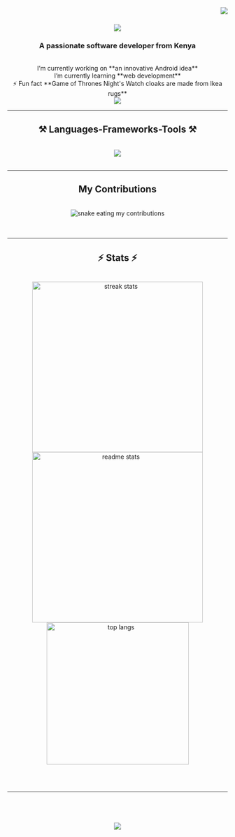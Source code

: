 <img align="right" src="https://visitor-badge.laobi.icu/badge?page_id=stanleyweche.stanleyweche" />

<h1 align="center">
    <img src="https://readme-typing-svg.herokuapp.com/?font=Righteous&size=35&center=true&vCenter=true&width=500&height=70&duration=4000&lines=Hi+There!+;+I'm+Stanley!;+JKUAT+IT+student" />
</h1>
<h3 align="center">A passionate software developer from Kenya</h3>
<br/>

<div align="center">
  I’m currently working on **an innovative Android idea** <br>
  I’m currently learning **web development** <br>
   ⚡ Fun fact **Game of Thrones Night's Watch cloaks are made from Ikea rugs**
</div> 

<div align="center">
  <a href="mailto:stanleyow09@gmail.com">
    <img src="https://img.shields.io/badge/Gmail-333333?style=for-the-badge&logo=gmail&logoColor=red" />
  </a>

</div>

<hr/> 

<h2 align="center">⚒️ Languages-Frameworks-Tools ⚒️</h2>
<br/>

<div align="center">
  <img src="https://skillicons.dev/icons?i=vscode,python,pycharm,git,github,django,opencv,html,css,anaconda" /> 
  <br>
 </div>
<br/>

<hr/>

<div align="center">
  <h2> My Contributions </h2>
  <br>
  <img alt="snake eating my contributions" src="https://raw.githubusercontent.com/stanleyweche/stanleyweche/output/github-contribution-grid-snake.svg" />
  <br/><br/><br/>
</div>

<hr/>

<h2 align="center">⚡ Stats ⚡</h2>
<br>

<div align=center>
  <img width=390 src="https://github-readme-streak-stats-salesp07.vercel.app/?user=stanleyweche&count_private=true&theme=react&border_radius=10" alt="streak stats"/>
  <img width=390 src="https://github-readme-stats-salesp07.vercel.app/api?username=stanleyweche&count_private=true&show_icons=true&theme=react&rank_icon=github&border_radius=10" alt="readme stats" />
  <br/>
  <img width=325 align="center" src="https://github-readme-stats-salesp07.vercel.app/api/top-langs/?username=stanleyweche&hide=HTML&langs_count=8&layout=compact&theme=react&border_radius=10&size_weight=0.5&count_weight=0.5&exclude_repo=github-readme-stats" alt="top langs" />
</div>

<br/><br/><hr/><br/>
<h1 align="center">
    <img src="https://readme-typing-svg.herokuapp.com/?font=Righteous&size=35&center=true&vCenter=true&width=500&height=70&duration=4000&lines=Thank+for+visiting+my+profile" />

<br/>
